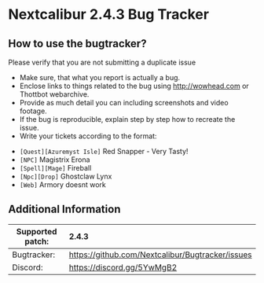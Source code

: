 Nextcalibur 2.4.3 Bug Tracker
================================

How to use the bugtracker?
-------------------------
Please verify that you are not submitting a duplicate issue 

 - Make sure, that what you report is actually a bug.
 - Enclose links to things related to the bug using http://wowhead.com or Thottbot webarchive.
 - Provide as much detail you can including screenshots and video footage.
 - If the bug is reproducible, explain step by step how to recreate the issue.
 - Write your tickets according to the format:<br>
  * `[Quest][Azuremyst Isle]` Red Snapper - Very Tasty!<br>
  * `[NPC]` Magistrix Erona<br>
  * `[Spell][Mage]` Fireball<br>
  * `[Npc][Drop]` Ghostclaw Lynx<br>
  * `[Web]` Armory doesnt work


Additional Information
-------------------------

| Supported patch:  | 2.4.3                                                     |
|-------------------|:----------------------------------------------------------|
| Bugtracker:       | https://github.com/Nextcalibur/Bugtracker/issues          |
| Discord:          | https://discord.gg/5YwMgB2                                |
